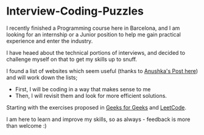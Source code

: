 # Interview-Coding-Puzzles

I recently finished a Programming course here in Barcelona, and I am looking for an internship or a Junior position to help me gain practical experience and enter the industry. 

I have heaed about the technical portions of interviews, and decided to challenge myself on that to get my skills up to snuff.

I found a list of websites which seem useful (thanks to [Anushka's Post here](https://github.com/anushka23g/Complete-Placement-Preparation?tab=readme-ov-file#readme)) and will work down the lists; 
- First, I will be coding in a way that makes sense to me
- Then, I will revisit them and look for more efficient solutions.

Starting with the exercises proposed in [Geeks for Geeks](https://www.geeksforgeeks.org/explore?page=1&sortBy=submissions) and [LeetCode](https://leetcode.com/problemset/algorithms/).

I am here to learn and improve my skills, so as always - feedback is more than welcome :)
